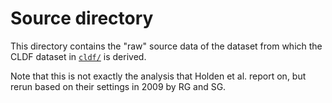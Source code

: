 # Source directory

This directory contains the "raw" source data of the dataset from which the
CLDF dataset in [`cldf/`](../cldf) is derived.


Note that this is not exactly the analysis that Holden et al. report on, but rerun based on their settings in 2009 by RG and SG.